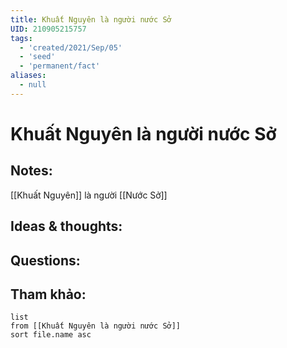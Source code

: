 ```yaml
---
title: Khuất Nguyên là người nước Sở
UID: 210905215757
tags:
  - 'created/2021/Sep/05'
  - 'seed'
  - 'permanent/fact'
aliases:
  - null
---
```

# Khuất Nguyên là người nước Sở

## Notes:
[[Khuất Nguyên]] là người [[Nước Sở]]

## Ideas & thoughts:

## Questions:


## Tham khảo:
```dataview
list
from [[Khuất Nguyên là người nước Sở]]
sort file.name asc
```